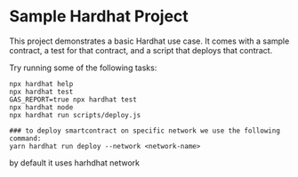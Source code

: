 # Sample Hardhat Project

This project demonstrates a basic Hardhat use case. It comes with a sample contract, a test for that contract, and a script that deploys that contract.

Try running some of the following tasks:

```shell
npx hardhat help
npx hardhat test
GAS_REPORT=true npx hardhat test
npx hardhat node
npx hardhat run scripts/deploy.js

### to deploy smartcontract on specific network we use the following command:
yarn hardhat run deploy --network <network-name>
```
by default it uses harhdhat network
```
